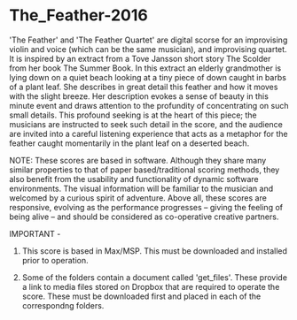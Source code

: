 # The_Feather-2016

'The Feather' and 'The Feather Quartet' are digital scorse for an improvising violin and voice (which can be the same musician), and improvising quartet. It is inspired by an extract from a Tove Jansson short story The Scolder from her book The Summer Book. In this extract an elderly grandmother is lying down on a quiet beach looking at a tiny piece of down caught in barbs of a plant leaf. She describes in great detail this feather and how it moves with the slight breeze. Her description evokes a sense of beauty in this minute event and draws attention to the profundity of concentrating on such small details. This profound seeking is at the heart of this piece; the musicians are instructed to seek such detail in the score, and the audience are invited into a careful listening experience that acts as a metaphor for the feather caught momentarily in the plant leaf on a deserted beach.

NOTE: These scores are based in software. Although they share many similar properties to that of paper based/traditional scoring methods, they also benefit from the usability and functionality of dynamic software environments. The visual information will be familiar to the musician and welcomed by a curious spirit of adventure. Above all, these scores are responsive, evolving as the performance progresses – giving the feeling of being alive – and should be considered as co-operative creative partners.

IMPORTANT -

1) This score is based in Max/MSP. This must be downloaded and installed prior to operation.

2) Some of the folders contain a document called 'get_files'. These provide a link to media files stored on Dropbox that are required to operate the score. These must be downloaded first and placed in each of the correspondng folders.


